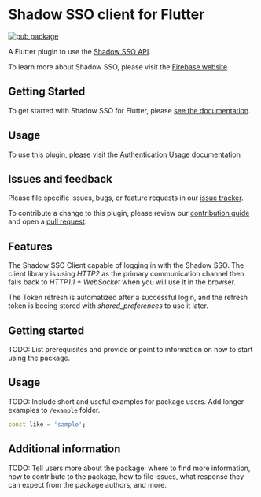 # Shadow SSO client for Flutter
[![pub package](https://img.shields.io/pub/v/shadow_sso_client.svg)](https://pub.dev/packages/shadow_sso_client)

A Flutter plugin to use the [Shadow SSO API](https://pilab.hu/docs/shadow-sso/api).

To learn more about Shadow SSO, please visit the [Firebase website](https://firebase.google.com/products/auth)

## Getting Started

To get started with Shadow SSO for Flutter, please [see the documentation](https://pilab.hu/docs/shadow-sso/flutter/start).

## Usage

To use this plugin, please visit the [Authentication Usage documentation](https://firebase.google.com/docs/auth/flutter/manage-users)

## Issues and feedback

Please file  specific issues, bugs, or feature requests in our [issue tracker](https://github.com/pilab-cloud/shadow_sso_client/issues/new).

To contribute a change to this plugin,
please review our [contribution guide](https://github.com/pilab-cloud/shadow_sso_client/blob/master/CONTRIBUTING.md)
and open a [pull request](https://github.com/pilab-cloud/shadow_sso_client/pulls).


## Features

The Shadow SSO Client capable of logging in with the Shadow SSO. The client library is using *HTTP2* as the primary communication channel then falls back to *HTTP1.1 + WebSocket* when you will use it in the browser.

The Token refresh is automatized after a successful login, and the refresh token is beeing stored with *shared_preferences* to use it later.

## Getting started

TODO: List prerequisites and provide or point to information on how to
start using the package.

## Usage

TODO: Include short and useful examples for package users. Add longer examples
to `/example` folder.

```dart
const like = 'sample';
```

## Additional information

TODO: Tell users more about the package: where to find more information, how to
contribute to the package, how to file issues, what response they can expect
from the package authors, and more.
